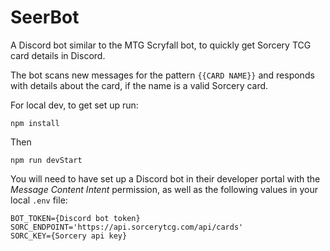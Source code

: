 # SeerBot
A Discord bot similar to the MTG Scryfall bot, to quickly get Sorcery TCG card details in Discord.

The bot scans new messages for the pattern `{{CARD NAME}}` and responds with details about the card, if the name is a valid Sorcery card.

For local dev, to get set up run:

`npm install`

Then

`npm run devStart`

You will need to have set up a Discord bot in their developer portal with the *Message Content Intent* permission, as well as the following values in your local `.env` file:

```
BOT_TOKEN={Discord bot token}
SORC_ENDPOINT='https://api.sorcerytcg.com/api/cards'
SORC_KEY={Sorcery api key}
```
